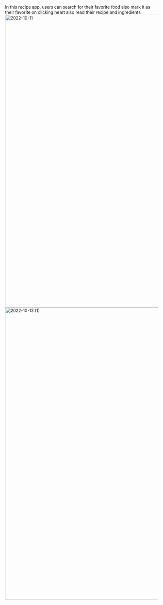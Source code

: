 In this recipe app, users can search for their favorite food also mark it as their favorite on clicking heart also read their recipe and ingredients
<img width="960" alt="2022-10-11" src="https://user-images.githubusercontent.com/77011730/195582846-6bd4e936-fb95-43ae-8a29-138e5e5571bc.png">
<img width="960" alt="2022-10-13 (1)" src="https://user-images.githubusercontent.com/77011730/195582931-59690753-079f-4e35-a761-71326df2616d.png">
